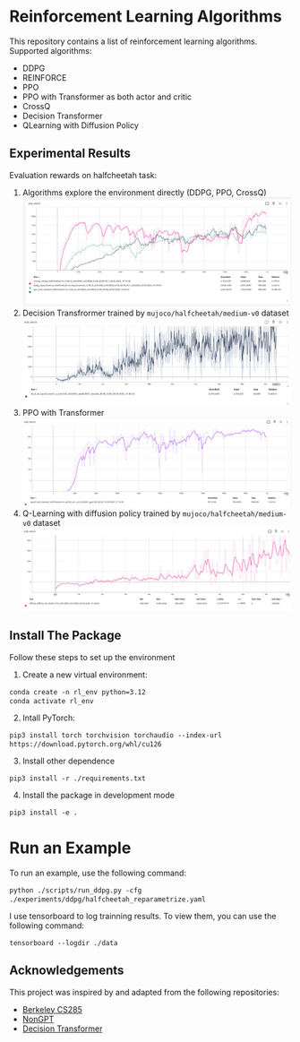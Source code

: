 # Reinforcement Learning Algorithms
This repository contains a list of reinforcement learning algorithms. Supported algorithms:
- DDPG
- REINFORCE
- PPO
- PPO with Transformer as both actor and critic
- CrossQ
- Decision Transformer
- QLearning with Diffusion Policy

## Experimental Results
Evaluation rewards on halfcheetah task:
1. Algorithms explore the environment directly (DDPG, PPO, CrossQ)
![Evaluation Reward](figures/results.png)
2. Decision Transfrormer trained by `mujoco/halfcheetah/medium-v0` dataset
![Evaluation Reward](figures/dt_result.png)
3. PPO with Transformer 
![Evaluation Reward](figures/ppotf.png)
4. Q-Learning with diffusion policy trained by `mujoco/halfcheetah/medium-v0` dataset
![Evaluation Reward](figures/ql_diffuse_result.png)

## Install The Package
Follow these steps to set up the environment
1. Create a new virtual environment:
```shell
conda create -n rl_env python=3.12
conda activate rl_env
```
2. Intall PyTorch:
```shell
pip3 install torch torchvision torchaudio --index-url https://download.pytorch.org/whl/cu126
```

3. Install other dependence
```shell
pip3 install -r ./requirements.txt
```

4. Install the package in development mode
```shell
pip3 install -e .
```
# Run an Example
To run an example, use the following command:
```shell
python ./scripts/run_ddpg.py -cfg ./experiments/ddpg/halfcheetah_reparametrize.yaml
```
I use tensorboard to log trainning results. To view them, you can use the following command:
```shell
tensorboard --logdir ./data
```

## Acknowledgements

This project was inspired by and adapted from the following repositories:
- [Berkeley CS285](https://github.com/berkeleydeeprlcourse/homework_fall2023)
- [NonGPT](https://github.com/karpathy/nanoGPT)
- [Decision Transformer](https://github.com/kzl/decision-transformer)